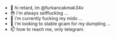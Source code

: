 - 👋 hi retard, im @furkancakmak34x
- 😳 i'm always selffucking ...
- 🌱 i'm currently fucking my mido ...
- 💞️ i'm looking to stable gcam for my dumpling ...
- 📫 how to reach me, only telegram.
